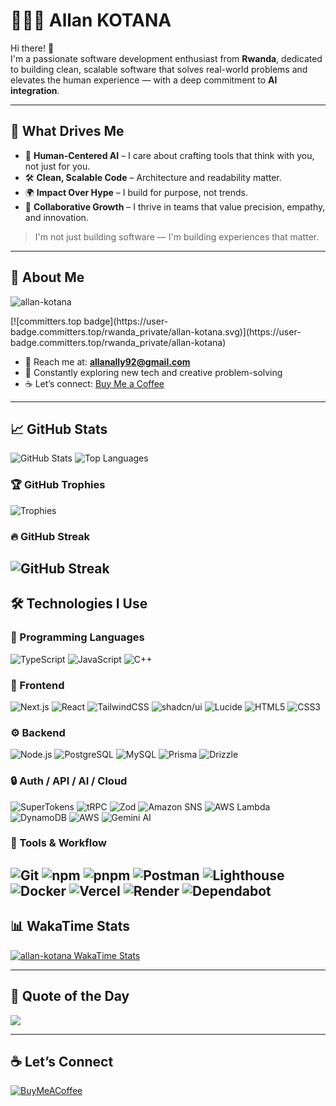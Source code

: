 # 👨🏾‍💻 Allan KOTANA

Hi there! 👋  
I'm a passionate software development enthusiast from **Rwanda**, dedicated to building clean, scalable software that solves real-world problems and elevates the human experience — with a deep commitment to **AI integration**.

---

## 🚀 What Drives Me

- 🧠 **Human-Centered AI** – I care about crafting tools that think with you, not just for you.
- 🛠️ **Clean, Scalable Code** – Architecture and readability matter.
- 🌍 **Impact Over Hype** – I build for purpose, not trends.
- 🤝 **Collaborative Growth** – I thrive in teams that value precision, empathy, and innovation.

> I'm not just building software — I'm building experiences that matter.

---

## 🧠 About Me

<p align="left">
  <img src="https://komarev.com/ghpvc/?username=allan-kotana&label=Profile%20views&color=blue&style=flat" alt="allan-kotana" />
</p>
[![committers.top badge](https://user-badge.committers.top/rwanda_private/allan-kotana.svg)](https://user-badge.committers.top/rwanda_private/allan-kotana)

- 📧 Reach me at: **allanally92@gmail.com**  
- 🔭 Constantly exploring new tech and creative problem-solving  
- ☕ Let’s connect: [Buy Me a Coffee](https://buymeacoffee.com/allankotana)

---

## 📈 GitHub Stats

<p align="left">
  <img src="https://github-readme-stats-xi-eight-22.vercel.app/api?username=allan-kotana&show_icons=true&theme=dark&hide_border=true&layout=compact" alt="GitHub Stats" />
  <img src="https://github-readme-stats-xi-eight-22.vercel.app/api/top-langs/?username=allan-kotana&theme=dark&show_icons=true&hide_border=true&layout=compact&langs_count=8" alt="Top Languages" />
</p>

### 🏆 GitHub Trophies
![Trophies](https://github-profile-trophy.vercel.app/?username=allan-kotana&theme=radical)

### 🔥 GitHub Streak
![GitHub Streak](https://github-readme-streak-stats.herokuapp.com/?user=allan-kotana&theme=radical)
---

## 🛠️ Technologies I Use

### 🧩 Programming Languages
![TypeScript](https://img.shields.io/badge/TypeScript-3178C6?logo=typescript&logoColor=white&style=flat)
![JavaScript](https://img.shields.io/badge/JavaScript-F7DF1E?logo=javascript&logoColor=black&style=flat)
![C++](https://img.shields.io/badge/C++-00599C?logo=c%2B%2B&logoColor=white&style=flat)

### 🧱 Frontend
![Next.js](https://img.shields.io/badge/Next.js-000000?logo=next.js&logoColor=white&style=flat)
![React](https://img.shields.io/badge/React-20232A?logo=react&logoColor=61DAFB&style=flat)
![TailwindCSS](https://img.shields.io/badge/TailwindCSS-06B6D4?logo=tailwindcss&logoColor=white&style=flat)
![shadcn/ui](https://img.shields.io/badge/shadcn/ui-000000?logo=shadcnui&logoColor=white&style=flat)
![Lucide](https://img.shields.io/badge/Lucide-F56565?logo=lucide&logoColor=white&style=flat)
![HTML5](https://img.shields.io/badge/HTML5-E34F26?logo=html5&logoColor=white&style=flat)
![CSS3](https://img.shields.io/badge/CSS3-1572B6?logo=css3&logoColor=white&style=flat)

### ⚙️ Backend
![Node.js](https://img.shields.io/badge/Node.js-5FA04E?logo=node.js&logoColor=white&style=flat)
![PostgreSQL](https://img.shields.io/badge/PostgreSQL-4169E1?logo=postgresql&logoColor=white&style=flat)
![MySQL](https://img.shields.io/badge/MySQL-4479A1?logo=mysql&logoColor=white&style=flat)
![Prisma](https://img.shields.io/badge/Prisma-2D3748?logo=prisma&logoColor=white&style=flat)
![Drizzle](https://img.shields.io/badge/Drizzle-0A0A0A?logo=drizzle&logoColor=white&style=flat)

### 🔒 Auth / API / AI / Cloud
![SuperTokens](https://img.shields.io/badge/SuperTokens-3C3C3C?logo=super%20tokens&logoColor=white&style=flat)
![tRPC](https://img.shields.io/badge/tRPC-2596be?logo=trpc&logoColor=white&style=flat)
![Zod](https://img.shields.io/badge/Zod-3C3C3C?logo=zod&logoColor=white&style=flat)
![Amazon SNS](https://img.shields.io/badge/Amazon%20SNS-FF9900?logo=amazonaws&logoColor=white&style=flat)
![AWS Lambda](https://img.shields.io/badge/Lambda-FCA52C?logo=aws-lambda&logoColor=black&style=flat)
![DynamoDB](https://img.shields.io/badge/DynamoDB-4053D6?logo=amazon-dynamodb&logoColor=white&style=flat)
![AWS](https://img.shields.io/badge/AWS-232F3E?logo=amazonaws&logoColor=white&style=flat)
![Gemini AI](https://img.shields.io/badge/Gemini%20AI-4285F4?logo=google&logoColor=white&style=flat)

### 🧰 Tools & Workflow
![Git](https://img.shields.io/badge/Git-F05032?logo=git&logoColor=white&style=flat)
![npm](https://img.shields.io/badge/npm-CB3837?logo=npm&logoColor=white&style=flat)
![pnpm](https://img.shields.io/badge/pnpm-F69220?logo=pnpm&logoColor=white&style=flat)
![Postman](https://img.shields.io/badge/Postman-FF6C37?logo=postman&logoColor=white&style=flat)
![Lighthouse](https://img.shields.io/badge/Lighthouse-F44B21?logo=lighthouse&logoColor=white&style=flat)
![Docker](https://img.shields.io/badge/Docker-2496ED?logo=docker&logoColor=white&style=flat)
![Vercel](https://img.shields.io/badge/Vercel-000000?logo=vercel&logoColor=white&style=flat)
![Render](https://img.shields.io/badge/Render-000000?logo=render&logoColor=white&style=flat)
![Dependabot](https://img.shields.io/badge/Dependabot-025E8C?logo=dependabot&logoColor=white&style=flat)
---

## 📊 WakaTime Stats

<a href="https://github.com/anuraghazra/github-readme-stats">
  <img src="https://github-readme-stats-xi-eight-22.vercel.app/api/wakatime/?username=allan_kotana&cache_seconds=300&theme=dark&show_icons=true&hide_border=true&layout=compact&langs_count=25" alt="allan-kotana WakaTime Stats" />
</a>

---

## 🧠 Quote of the Day
![](https://quotes-github-readme.vercel.app/api?type=horizontal&theme=merko)

---

## ☕ Let’s Connect
[![BuyMeACoffee](https://img.shields.io/badge/Buy%20Me%20a%20Coffee-ffdd00?style=for-the-badge&logo=buy-me-a-coffee&logoColor=black)](https://buymeacoffee.com/allankotana)
